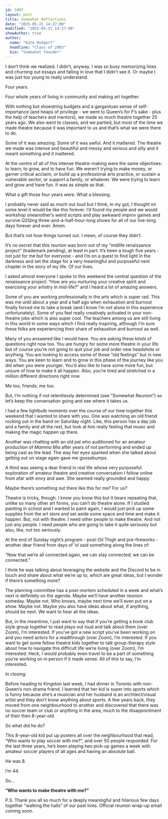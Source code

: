 ```yaml
---
id: 1007
layout: post
title: Somewhat Reflections
date: "2025-05-21 14:27:00"
modified: "2025-05-21 14:27:00"
showAuthor: true
author:
  name: "Kate Hodgert"
  headline: "Class of 2003"
  bio: "Somewhat founder"
---
```

I don’t think we realized. I didn’t, anyway. I was so busy memorizing lines and churning out essays and falling in love that I didn’t see it. Or maybe I was just too young to really understand.

Four years.

Four whole years of living in community and making art together.

With nothing but shoestring budgets and a gargantuan sense of self-importance (and heaps of privilege - we went to Queen’s for F’s sake - plus the help of teachers and mentors), we made so much theatre together 25 years ago. We also went to classes, and we partied, but most of the time we made theatre because it was important to us and that’s what we were there to do.

Some of it was amazing. Some of it was awful. And it mattered. The theatre we made was intense and beautiful and messy and serious and silly and it meant something and it mattered.

At the centre of all of this intense theatre-making were the same objectives: to learn, to grow, and to have fun. We weren’t trying to make money, or garner critical acclaim, or build up a professional arts practice, or sustain a vulnerable sector, or support a family, or whatever. We were trying to learn and grow and have fun. It was as simple as that.

What a gift those four years were. What a blessing.

I probably never said as much out loud but I think, in my gut, I thought on some level it would be like this forever. I’d found my people and we would workshop oneanother’s weird scripts and play awkward improv games and survive Q2Qing three-and-a-half-hour-long shows for all of our live-long days forever and ever. Amen.

But that’s not how things turned out. I mean, of course they didn’t.

It’s no secret that this reunion was born out of my “midlife renaissance project” (trademark pending), at least in part. It’s been a tough five years - not just for me but for everyone - and I’m on a quest to find light in the darkness and set the stage for a very meaningful and purposeful next chapter in the story of my life. Of our lives.

I asked almost everyone I spoke to this weekend the central question of the renaissance project: “How are you nurturing your creative spirit and exercising your artistry in mid-life?” and I heard a lot of amazing answers.

Some of you are working professionally in the arts which is super rad. This was me until about a year and a half ago when exhaustion and burnout finally forced me to take a break (and I know I’m not alone in this experience unfortunately). Some of you feel really creatively activated in your non-theatre jobs which is also super cool. The teachers among us are still living in this world in some ways which I find really inspiring, although I’m sure these folks are experiencing their share of exhaustion and burnout as well.

Many of you answered like I would have. You are asking these kinds of questions right now too. You are hungry for some more theatre in your life but of course you’re not going to quit your job and order new headshots or anything. You are looking to access some of those “old feelings” but in new ways. You are keen to learn and to grow in this phase of the journey like you did when you were younger. You’d also like to have some more fun, but unsure of how to make it all happen. Also, you’re tired and stretched in a million different directions right now.

Me too, friends, me too.

But, I’m nothing if not relentlessly determined (see “Somewhat Reunion”) so let’s keep the conversation going and see where it takes us.

I had a few lightbulb moments over the course of our time together this weekend that I wanted to share with you. One was watching an old friend rocking out in the band on Saturday night. Like, this person has a day job and a family and all the rest, but look at him really feeling that music and making the magic happen up there.

Another was chatting with an old pal who auditioned for an amateur production of *Mamma Mia* after years of not performing and ended up being cast as the lead. The way her eyes sparked when she talked about getting out on stage again gave me goosebumps.

A third was seeing a dear friend in real life whose very purposeful exploration of amateur theatre and creative conversation I follow online from afar with envy and awe. She seemed really grounded and happy.

Maybe there’s something out there like this for me? For us?

Theatre is tricky, though. I know you know this but it bears repeating that, unlike so many other art forms, you can’t do theatre alone. If I studied painting in school and I wanted to paint again, I would just pick up some supplies from the art store and set aside some space and time and make it happen. But, not with theatre. I need other people to make theatre. And not just any people. I need people who are going to take it quite seriously but also, like, not too seriously.

At the end of Sunday night’s program - post-Oil Thigh and pre-fireworks - another dear friend from days of ‘ol said something along the lines of:

“Now that we’re all connected again, we can stay connected; we can *be* connected.”

I think he was talking about leveraging the website and the Discord to be in touch and share about what we’re up to, which are great ideas, but I wonder if there’s something more?

The planning committee has a post-mortem scheduled in a week and what’s next is definitely on the agenda. Maybe we’ll have another reunion someday. Maybe not. Who knows, maybe next time we’ll even put on a show. Maybe not. Maybe you also have ideas about what, if anything, should be next. We want to hear all the ideas.

But, in the meantime, I just want to say that if you’re getting a book club style group together to read plays out loud and talk about them (over Zoom), I’m interested. If you’ve got a new script you’ve been working on and you need actors for a readthrough (over Zoom), I’m interested. If you want to get some fellow theatre kids together to talk group-therapy style about how to navigate this difficult life we’re living (over Zoom), I’m interested. Heck, I would probably even travel to be a part of something you’re working on in person if it made sense. All of this to say, I’m interested.

In closing:

Before heading to Kingston last week, I had dinner in Toronto with non-Queen’s non-drama friend. I learned that her kid is super into sports which is funny because she’s a musician and her husband is an architect/visual artist and they don’t know anything about sports. A few years back, they moved from one neighbourhood to another and discovered that there was no soccer team or club or anything in the area, much to the disappointment of their then 8-year-old.

So what did he do?

This 8-year-old kid put up posters all over the neighbourhood that read, “Who wants to play soccer with me?”, and over 50 people responded. For the last three years, he’s been playing two pick-up games a week with amateur soccer players of all ages and having an absolute ball.

He was 8.

I’m 44.

So…

**“Who wants to make theatre with me?”**

P.S. Thank you all so much for a deeply meaningful and hilarious few days together “walking the halls” of our past lives. Official reunion wrap-up email coming soon.
